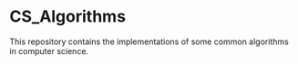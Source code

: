 # CS_Algorithms
This repository contains the implementations of some common algorithms in computer science.